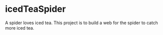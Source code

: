 # icedTeaSpider
A spider loves iced tea. This project is to build a web for the spider to catch more iced tea.
